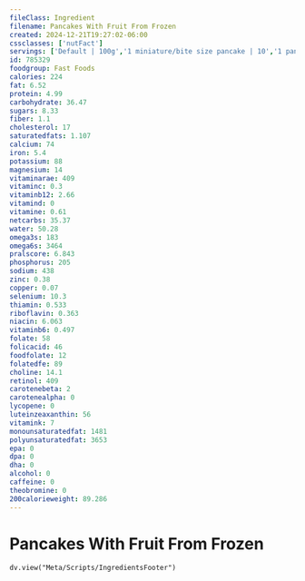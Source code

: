 ```yaml
---
fileClass: Ingredient
filename: Pancakes With Fruit From Frozen
created: 2024-12-21T19:27:02-06:00
cssclasses: ['nutFact']
servings: ['Default | 100g','1 miniature/bite size pancake | 10','1 pancake | 40','1 pouch | 80']
id: 785329
foodgroup: Fast Foods
calories: 224
fat: 6.52
protein: 4.99
carbohydrate: 36.47
sugars: 8.33
fiber: 1.1
cholesterol: 17
saturatedfats: 1.107
calcium: 74
iron: 5.4
potassium: 88
magnesium: 14
vitaminarae: 409
vitaminc: 0.3
vitaminb12: 2.66
vitamind: 0
vitamine: 0.61
netcarbs: 35.37
water: 50.28
omega3s: 183
omega6s: 3464
pralscore: 6.843
phosphorus: 205
sodium: 438
zinc: 0.38
copper: 0.07
selenium: 10.3
thiamin: 0.533
riboflavin: 0.363
niacin: 6.063
vitaminb6: 0.497
folate: 58
folicacid: 46
foodfolate: 12
folatedfe: 89
choline: 14.1
retinol: 409
carotenebeta: 2
carotenealpha: 0
lycopene: 0
luteinzeaxanthin: 56
vitamink: 7
monounsaturatedfat: 1481
polyunsaturatedfat: 3653
epa: 0
dpa: 0
dha: 0
alcohol: 0
caffeine: 0
theobromine: 0
200calorieweight: 89.286
---
```


# Pancakes With Fruit From Frozen

```dataviewjs
dv.view("Meta/Scripts/IngredientsFooter")
```